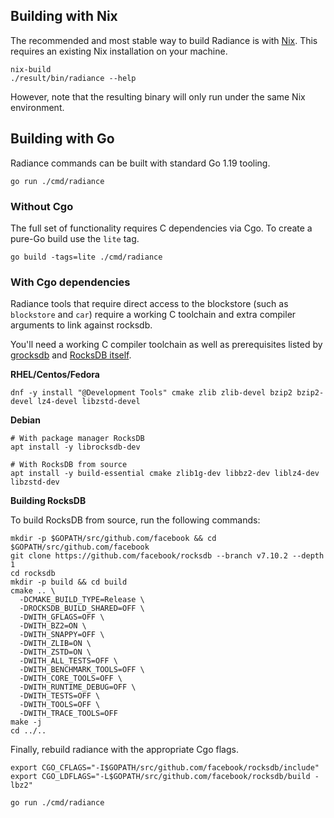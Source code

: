## Building with Nix

The recommended and most stable way to build Radiance is with [Nix](https://nixos.org/).
This requires an existing Nix installation on your machine.

    nix-build
    ./result/bin/radiance --help

However, note that the resulting binary will only run under the same Nix environment.

## Building with Go

Radiance commands can be built with standard Go 1.19 tooling.

    go run ./cmd/radiance

### Without Cgo

The full set of functionality requires C dependencies via Cgo.
To create a pure-Go build use the `lite` tag.

    go build -tags=lite ./cmd/radiance

### With Cgo dependencies

Radiance tools that require direct access to the blockstore (such as `blockstore` and `car`)
require a working C toolchain and extra compiler arguments to link against rocksdb.

You'll need a working C compiler toolchain as well as prerequisites listed
by [grocksdb](https://github.com/linxGnu/grocksdb#prerequisite) and
[RocksDB itself](https://github.com/linxGnu/grocksdb#prerequisite).

**RHEL/Centos/Fedora**

    dnf -y install "@Development Tools" cmake zlib zlib-devel bzip2 bzip2-devel lz4-devel libzstd-devel

**Debian**

    # With package manager RocksDB
    apt install -y librocksdb-dev

    # With RocksDB from source
    apt install -y build-essential cmake zlib1g-dev libbz2-dev liblz4-dev libzstd-dev

**Building RocksDB**

To build RocksDB from source, run the following commands:

    mkdir -p $GOPATH/src/github.com/facebook && cd $GOPATH/src/github.com/facebook
    git clone https://github.com/facebook/rocksdb --branch v7.10.2 --depth 1
    cd rocksdb
    mkdir -p build && cd build
    cmake .. \
      -DCMAKE_BUILD_TYPE=Release \
      -DROCKSDB_BUILD_SHARED=OFF \
      -DWITH_GFLAGS=OFF \
      -DWITH_BZ2=ON \
      -DWITH_SNAPPY=OFF \
      -DWITH_ZLIB=ON \
      -DWITH_ZSTD=ON \
      -DWITH_ALL_TESTS=OFF \
      -DWITH_BENCHMARK_TOOLS=OFF \
      -DWITH_CORE_TOOLS=OFF \
      -DWITH_RUNTIME_DEBUG=OFF \
      -DWITH_TESTS=OFF \
      -DWITH_TOOLS=OFF \
      -DWITH_TRACE_TOOLS=OFF
    make -j
    cd ../..

Finally, rebuild radiance with the appropriate Cgo flags.

    export CGO_CFLAGS="-I$GOPATH/src/github.com/facebook/rocksdb/include"
    export CGO_LDFLAGS="-L$GOPATH/src/github.com/facebook/rocksdb/build -lbz2"

    go run ./cmd/radiance
